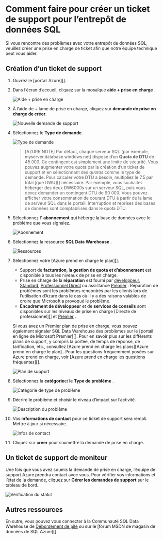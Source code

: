 <properties
   pageTitle="Création d’un ticket de support pour SQL Data Warehouse | Microsoft Azure"
   description="Procédure de création d’un ticket de support dans l’entrepôt de données SQL Azure."
   services="sql-data-warehouse"
   documentationCenter="NA"
   authors="sonyam"
   manager="barbkess"
   editor=""/>

<tags
   ms.service="sql-data-warehouse"
   ms.devlang="NA"
   ms.topic="get-started-article"
   ms.tgt_pltfrm="NA"
   ms.workload="data-services"
   ms.date="09/01/2016"
   ms.author="sonyama;barbkess"/>

# <a name="how-to-create-a-support-ticket-for-sql-data-warehouse"></a>Comment faire pour créer un ticket de support pour l’entrepôt de données SQL
 
Si vous rencontre des problèmes avec votre entrepôt de données SQL, veuillez créer une prise en charge de ticket afin que notre équipe technique peut vous aider.

## <a name="create-a-support-ticket"></a>Création d’un ticket de support

1. Ouvrez le [portail Azure][].

2. Dans l’écran d’accueil, cliquez sur la mosaïque **aide + prise en charge** .

    ![Aide + prise en charge](./media/sql-data-warehouse-get-started-create-support-ticket/help-support.png)

3. À l’aide de + lame de prise en charge, cliquez sur **demande de prise en charge de créer**.

    ![Nouvelle demande de support](./media/sql-data-warehouse-get-started-create-support-ticket/create-support-request.png)
    
    <a name="request-quota-change"></a> 

4. Sélectionnez le **Type de demande**.

    ![Type de demande](./media/sql-data-warehouse-get-started-create-support-ticket/request-type.png)
    
    >[AZURE.NOTE]  Par défaut, chaque serveur SQL (par exemple, myserver.database.windows.net) dispose d’un **Quota de DTU** de 45 000. Ce contingent est simplement une limite de sécurité. Vous pouvez augmenter votre quota par la création d’un ticket de support et en sélectionnant des *quotas* comme le type de demande. Pour calculer votre DTU a besoin, multipliez le 7.5 par total [que DWU][] nécessaire. Par exemple, vous souhaitez héberger des deux DW6000s sur un serveur SQL, puis vous devez demander un contingent DTU de 90 000.  Vous pouvez afficher votre consommation de courant DTU à partir de la lame de serveur SQL dans le portail. Interruption et reprises des bases de données sont comptabilisés dans le quota DTU. 

5. Sélectionnez l' **abonnement** qui héberge la base de données avec le problème que vous signalez.

    ![Abonnement](./media/sql-data-warehouse-get-started-create-support-ticket/subscription.png)

6. Sélectionnez la ressource **SQL Data Warehouse** .

    ![Ressources](./media/sql-data-warehouse-get-started-create-support-ticket/resource.png)

7. Sélectionnez votre [Azure prend en charge le plan][].

    - Support de **facturation, la gestion de quota et d’abonnement** est disponible à tous les niveaux de prise en charge.
    - Prise en charge de la **réparation** est fourni par [développeur][], [Standard][], [Professionnel Direct][] ou assistance [Premier][] . Réparation de problèmes sont les problèmes rencontrés par les clients lors de l’utilisation d’Azure dans le cas où il y a des raisons valables de croire que Microsoft a provoqué le problème.
    - **Encadrement de développeur** et de **services de conseils** sont disponibles sur les niveaux de prise en charge [Directe de professionnel][] et [Premier][] . 
    
    Si vous avez un Premier plan de prise en charge, vous pouvez également signaler SQL Data Warehouse des problèmes sur le [portail en ligne de Microsoft Premier][].  Pour en savoir plus sur les différents plans de support, y compris la portée, de temps de réponse, de tarification, etc., consultez [Azure prend en charge les plans][Azure prend en charge le plan] .  Pour les questions fréquemment posées sur Azure prend en charge, voir [Azure prend en charge les questions fréquentes][].  

    ![Plan de support](./media/sql-data-warehouse-get-started-create-support-ticket/support-plan.png)

8. Sélectionnez la **catégorie**et le **Type de problème** .

    ![Catégorie de type de problème](./media/sql-data-warehouse-get-started-create-support-ticket/problem-type-category.png)

9. Décrire le problème et choisir le niveau d’impact sur l’activité.

    ![Description du problème](./media/sql-data-warehouse-get-started-create-support-ticket/problem-description.png)

10. Vos **informations de contact** pour ce ticket de support sera rempli. Mettre à jour si nécessaire.

    ![Infos de contact](./media/sql-data-warehouse-get-started-create-support-ticket/contact-info.png)

11. Cliquez sur **créer** pour soumettre la demande de prise en charge.


## <a name="monitor-a-support-ticket"></a>Un ticket de support de moniteur

Une fois que vous avez soumis la demande de prise en charge, l’équipe de support Azure prendra contact avec vous. Pour vérifier vos informations et l’état de la demande, cliquez sur **Gérer les demandes de support** sur le tableau de bord.

![Vérification du statut](./media/sql-data-warehouse-get-started-create-support-ticket/check-status.png)

## <a name="other-resources"></a>Autres ressources

En outre, vous pouvez vous connecter à la Communauté SQL Data Warehouse de [Débordement de pile][] ou sur le [forum MSDN de magasin de données de SQL Azure][].

<!--Image references--> 

<!--Article references--> 
[DWU]: ./sql-data-warehouse-overview-what-is.md#data-warehouse-units

<!--MSDN references--> 

<!--Other web references--> 
[Azure portal]: https://portal.azure.com/
[Plan de support Azure]: https://azure.microsoft.com/support/plans/?WT.mc_id=Support_Plan_510979/  
[Développeur]: https://azure.microsoft.com/support/plans/developer/  
[Standard]: https://azure.microsoft.com/support/plans/standard/  
[Professionnel Direct]: https://azure.microsoft.com/support/plans/prodirect/  
[Premier]: https://azure.microsoft.com/support/plans/premier/  
[FAQ sur l’assistance Azure]: https://azure.microsoft.com/support/faq/
[Portail de Microsoft Premier online]: https://premier.microsoft.com/
[Débordement de pile]: https://stackoverflow.com/questions/tagged/azure-sqldw/
[Forum de MSDN de magasin de données SQL Azure]: https://social.msdn.microsoft.com/Forums/home?forum=AzureSQLDataWarehouse/

